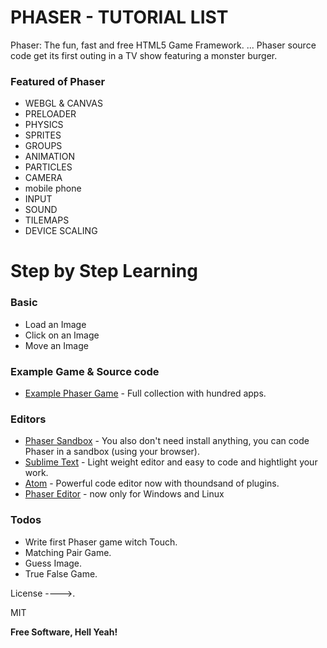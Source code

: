 # PHASER - TUTORIAL LIST

Phaser: The fun, fast and free HTML5 Game Framework. ... Phaser source code get its first outing in a TV show featuring a monster burger.

### Featured of Phaser
* WEBGL & CANVAS
* PRELOADER
* PHYSICS
* SPRITES
* GROUPS
* ANIMATION
* PARTICLES
* CAMERA
* mobile phone
* INPUT
* SOUND
* TILEMAPS
* DEVICE SCALING

# Step by Step Learning

### Basic
* Load an Image
* Click on an Image
* Move an Image

### Example Game & Source code

* [Example Phaser Game] - Full collection with hundred apps.

### Editors

* [Phaser Sandbox] - You also don't need install anything, you can code Phaser in a sandbox (using your browser).
* [Sublime Text] - Light weight editor and easy to code and hightlight your work.
* [Atom] - Powerful code editor now with thoundsand of plugins.
* [Phaser Editor] - now only for Windows and Linux

### Todos

 - Write first Phaser game witch Touch.
 - Matching Pair Game.
 - Guess Image.
 - True False Game.

License
---->.

MIT


**Free Software, Hell Yeah!**

[//]: # (These are reference links used in the body of this note and get stripped out when the markdown processor does its job. There is no need to format nicely because it shouldn't be seen. Thanks SO - http://stackoverflow.com/questions/4823468/store-comments-in-markdown-syntax)


   [Example Phaser Game]: <http://pgl.ilinov.eu/>
   [Phaser Sandbox]: <https://phaser.io/sandbox>
   [Sublime Text]: <https://www.sublimetext.com/>
   [Atom]: <https://atom.io/>
   [Phaser Editor]: <http://phasereditor.boniatillo.com/>
